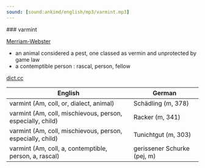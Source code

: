 ```yaml
---
sound: [sound:ankimd/english/mp3/varmint.mp3]
---
```


\### varmint

[Merriam-Webster](https://www.merriam-webster.com/dictionary/varmint)

- an animal considered a pest, one classed as vermin and unprotected by game law
- a contemptible person : rascal, person, fellow

[dict.cc](https://www.dict.cc/varmint)

| English        | German       |
| -------------- | ------------ |
| varmint (Am, coll, or, dialect, animal) | Schädling (m, 378) |
| varmint (Am, coll, mischievous, person, especially, child) | Racker (m, 341) |
| varmint (Am, coll, mischievous, person, especially, child) | Tunichtgut (m, 303) |
| varmint (Am, coll, a, contemptible, person, a, rascal) | gerissener Schurke (pej, m) |
